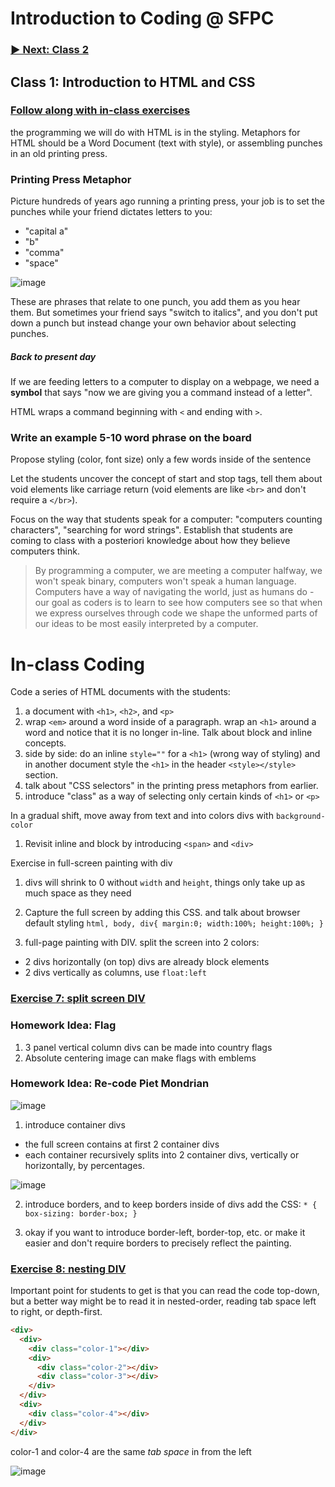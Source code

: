 # Introduction to Coding @ SFPC

### [► Next: Class 2](https://github.com/SFPC/workshops/blob/master/Introduction%20to%20Coding/class2.md)

## Class 1: Introduction to HTML and CSS

### [Follow along with in-class exercises](https://github.com/SFPC/workshops/tree/master/Introduction%20to%20Coding/exercises/day1)

the programming we will do with HTML is in the styling. Metaphors for HTML should be a Word Document (text with style), or assembling punches in an old printing press.

### Printing Press Metaphor

Picture hundreds of years ago running a printing press, your job is to set the punches while your friend dictates letters to you: 

 - "capital a"
 - "b"
 - "comma"
 - "space"

![image](https://raw.githubusercontent.com/SFPC/workshops/master/Introduction%20to%20Coding/images/punches.jpg)

These are phrases that relate to one punch, you add them as you hear them. But sometimes your friend says "switch to italics", and you don't put down a punch but instead change your own behavior about selecting punches.

##### Back to present day

If we are feeding letters to a computer to display on a webpage, we need a __symbol__ that says "now we are giving you a command instead of a letter".

HTML wraps a command beginning with `<` and ending with `>`.

### Write an example 5-10 word phrase on the board

Propose styling (color, font size) only a few words inside of the sentence

Let the students uncover the concept of start and stop tags, tell them about void elements like carriage return (void elements are like `<br>` and don't require a `</br>`).

Focus on the way that students speak for a computer: "computers counting characters", "searching for word strings". Establish that students are coming to class with a posteriori knowledge about how they believe computers think.

> By programming a computer, we are meeting a computer halfway, we won't speak binary, computers won't speak a human language. Computers have a way of navigating the world, just as humans do - our goal as coders is to learn to see how computers see so that when we express ourselves through code we shape the unformed parts of our ideas to be most easily interpreted by a computer.

# In-class Coding

Code a series of HTML documents with the students:

1. a document with `<h1>`, `<h2>`, and `<p>`
2. wrap `<em>` around a word inside of a paragraph. wrap an `<h1>` around a word and notice that it is no longer in-line. Talk about block and inline concepts.
3. side by side: do an inline `style=""` for a `<h1>` (wrong way of styling) and in another document style the `<h1>` in the header `<style></style>` section.
4. talk about "CSS selectors" in the printing press metaphors from earlier.
5. introduce "class" as a way of selecting only certain kinds of `<h1>` or `<p>`

In a gradual shift, move away from text and into colors divs with `background-color`

1. Revisit inline and block by introducing `<span>` and `<div>`

Exercise in full-screen painting with div

1. divs will shrink to 0 without `width` and `height`, things only take up as much space as they need

2. Capture the full screen by adding this CSS. and talk about browser default styling `html, body, div{ margin:0; width:100%; height:100%; }`

3. full-page painting with DIV. split the screen into 2 colors: 
 - 2 divs horizontally (on top) divs are already block elements
 - 2 divs vertically as columns, use `float:left`

### [Exercise 7: split screen DIV](https://rawgit.com/SFPC/workshops/master/Introduction%20to%20Coding/exercises/day1/7-divs-split-vert.html)

### Homework Idea: Flag

1. 3 panel vertical column divs can be made into country flags
2. Absolute centering image can make flags with emblems

### Homework Idea: Re-code Piet Mondrian

![image](https://raw.githubusercontent.com/SFPC/workshops/master/Introduction%20to%20Coding/images/mondrian.jpg)

1. introduce container divs
 - the full screen contains at first 2 container divs
 - each container recursively splits into 2 container divs, vertically or horizontally, by percentages.

![image](https://raw.githubusercontent.com/SFPC/workshops/master/Introduction%20to%20Coding/images/containers.jpg)

2. introduce borders, and to keep borders inside of divs add the CSS: `* { box-sizing: border-box; }`

3. okay if you want to introduce border-left, border-top, etc. or make it easier and don't require borders to precisely reflect the painting.

### [Exercise 8: nesting DIV](https://rawgit.com/SFPC/workshops/master/Introduction%20to%20Coding/exercises/day1/8-divs-nesting.html)

Important point for students to get is that you can read the code top-down, but a better way might be to read it in nested-order, reading tab space left to right, or depth-first.

```html
<div>
  <div>
    <div class="color-1"></div>
    <div>
      <div class="color-2"></div>
      <div class="color-3"></div>
    </div>
  </div>
  <div>
    <div class="color-4"></div>
  </div>
</div>
```

color-1 and color-4 are the same *tab space* in from the left

![image](https://raw.githubusercontent.com/SFPC/workshops/master/Introduction%20to%20Coding/images/mondrian.gif)